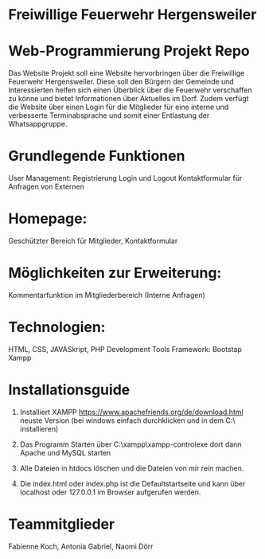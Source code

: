 # Freiwillige Feuerwehr Hergensweiler

# Web-Programmierung Projekt Repo
Das Website Projekt soll eine Website hervorbringen über die Freiwillige Feuerwehr Hergensweiler. Diese soll den Bürgern der Gemeinde und Interessierten helfen sich einen Überblick über die Feuerwehr verschaffen zu könne und bietet Informationen über Aktuelles im Dorf. 
Zudem verfügt die Website über einen Login für die Mitglieder für eine interne und verbesserte Terminabsprache und somit einer Entlastung der Whatsappgruppe.

# Grundlegende Funktionen
User Management:
Registrierung Login und Logout
Kontaktformular für Anfragen von Externen

# Homepage:
Geschützter Bereich für Mitglieder, Kontaktformular

# Möglichkeiten zur Erweiterung:
Kommentarfunktion im Mitgliederbereich (Interne Anfragen)

# Technologien:
HTML, CSS, JAVASkript, PHP Development Tools
Framework: Bootstap
Xampp

# Installationsguide
1. Installiert XAMPP https://www.apachefriends.org/de/download.html neuste Version (bei windows einfach durchklicken und in dem C:\\ installieren)

2. Das Programm Starten über C:\\xampp\xampp-controlexe dort dann Apache und MySQL starten

3. Alle Dateien in htdocs löschen und die Dateien von mir rein machen. 

4. Die index.html oder index.php ist die Defaultstartseite und kann über localhost oder 127.0.0.1 im Browser aufgerufen werden.

# Teammitglieder
Fabienne Koch, Antonia Gabriel, Naomi Dörr
